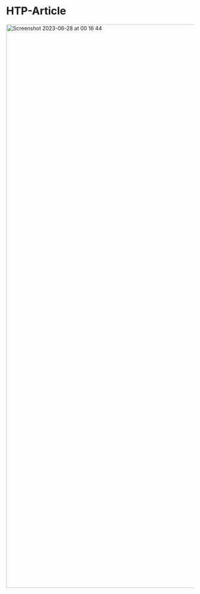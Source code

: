 # HTP-Article
<img width="1512" alt="Screenshot 2023-06-28 at 00 16 44" src="https://github.com/Loco-c/HTP-Article/assets/38620948/32d16b8a-2556-4a6d-a888-33a7885ddf1c">
